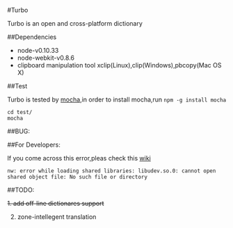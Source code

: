 #Turbo

Turbo is an open and cross-platform dictionary

##Dependencies

*  node-v0.10.33
*  node-webkit-v0.8.6
*  clipboard manipulation tool xclip(Linux),clip(Windows),pbcopy(Mac OS X)

##Test

Turbo is tested by [mocha](https://github.com/mochajs/mocha),in order to install mocha,run `npm -g install mocha`

```
cd test/
mocha
```

##BUG:



##For Developers:

If you come across this error,pleas check this [wiki](https://github.com/rogerwang/node-webkit/wiki/Troubleshooting#lack-of-libudevso0)

```
nw: error while loading shared libraries: libudev.so.0: cannot open shared object file: No such file or directory
```


##TODO:

~~1.  add off-line dictionares support~~

2.  zone-intellegent translation
